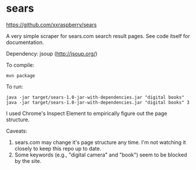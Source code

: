 sears
=====

https://github.com/xxraspberry/sears

A very simple scraper for sears.com search result pages.
See code itself for documentation.

Dependency: jsoup (http://jsoup.org/)

To compile:

    mvn package

To run:

    java -jar target/sears-1.0-jar-with-dependencies.jar "digital books"
    java -jar target/sears-1.0-jar-with-dependencies.jar "digital books" 3

I used Chrome's Inspect Element to empirically figure out the page structure.

Caveats: 

1. sears.com may change it's page structure any time. I'm not watching it closely to keep this repo up to date.
2. Some keywords (e.g., "digital camera" and "book") seem to be blocked by the site.

